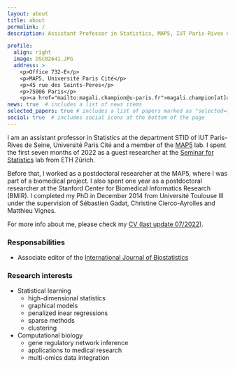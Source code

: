 ```yaml
---
layout: about
title: about
permalink: /
description: Assistant Professor in Statistics, MAP5, IUT Paris-Rives de Seine, Université Paris Cité

profile:
  align: right
  image: DSC02641.JPG
  address: >
    <p>Office 732-E</p>
    <p>MAP5, Université Paris Cité</p>
    <p>45 rue des Saints-Pères</p>
    <p>75006 Paris</p>
    <p><a href="mailto:magali.champion@u-paris.fr">magali.champion[at]u-paris[dot]fr</a></p>
news: true  # includes a list of news items
selected_papers: true # includes a list of papers marked as "selected={true}"
social: true  # includes social icons at the bottom of the page
---
```


I am an assistant professor in Statistics at the department STID of IUT Paris-Rives de Seine, Université Paris Cité and a member of the [MAP5](https://map5.mi.parisdescartes.fr/) lab. I spent the first seven months of 2022 as a guest researcher at the [Seminar for Statistics](https://math.ethz.ch/sfs) lab from ETH Zürich.

Before that, I worked as a postdoctoral researcher at the MAP5, where I was part of a biomedical project. I also spent one year as a postdoctoral researcher at the Stanford Center for Biomedical Informatics Research (BMIR). I completed my PhD in December 2014 from Université Toulouse III under the supervision of Sébastien Gadat, Christine Cierco-Ayrolles and Matthieu Vignes.

For more info about me, please check my <a href="assets/pdf/CVMChampion2.pdf">CV (last update 07/2022)</a>.

### Responsabilities

- Associate editor of the [International Journal of Biostatistics](https://www.degruyter.com/journal/key/ijb/html)



### Research interests

- Statistical learning
   - high-dimensional statistics
   - graphical models
   - penalized inear regressions
   - sparse methods
   - clustering
- Computational biology
   - gene regulatory network inference
   - applications to medical research 
   - multi-omics data integration

